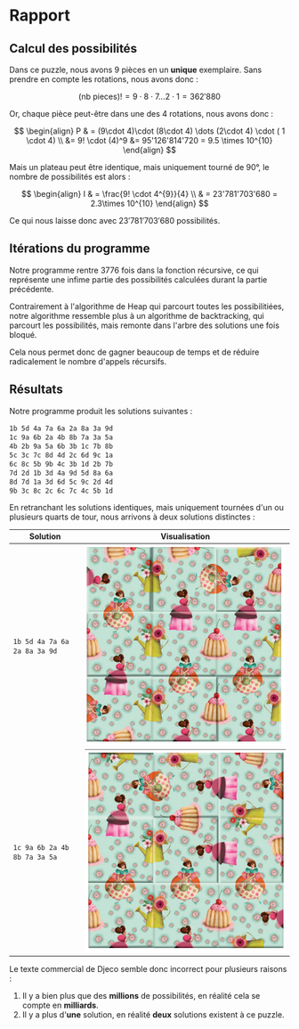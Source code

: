 # Rapport

## Calcul des possibilités
Dans ce puzzle, nous avons 9 pièces en un **unique** exemplaire.
Sans prendre en compte les rotations, nous avons donc :

$$
(\text{nb pieces})! = 9\cdot 8 \cdot 7 \dots 2 \cdot 1 = 362'880
$$

Or, chaque pièce peut-être dans une des 4 rotations, nous avons donc :

$$
\begin{align}
P  & = (9\cdot 4)\cdot (8\cdot 4) \dots (2\cdot 4) \cdot ( 1 \cdot 4) \\
&= 9! \cdot (4)^9
&= 95'126'814'720 = 9.5 \times 10^{10}
\end{align}
$$

Mais un plateau peut être identique, mais uniquement tourné de 90°, le nombre de possibilités est alors :

$$
\begin{align}
I  & = \frac{9! \cdot 4^{9}}{4} \\
& = 23'781'703'680 = 2.3\times 10^{10}
\end{align}
$$

Ce qui nous laisse donc avec $23'781'703'680$ possibilités.


## Itérations du programme
Notre programme rentre $3776$ fois dans la fonction récursive, ce qui représente une infime partie
des possibilités calculées durant la partie précédente. 

Contrairement à l'algorithme de Heap qui parcourt toutes les possibilitiées, notre algorithme ressemble
plus à un algorithme de backtracking, qui parcourt les possibilités, mais remonte dans l'arbre des solutions
une fois bloqué.

Cela nous permet donc de gagner beaucoup de temps et de réduire radicalement le nombre d'appels récursifs.

## Résultats

Notre programme produit les solutions suivantes :
```
1b 5d 4a 7a 6a 2a 8a 3a 9d
1c 9a 6b 2a 4b 8b 7a 3a 5a
4b 2b 9a 5a 6b 3b 1c 7b 8b
5c 3c 7c 8d 4d 2c 6d 9c 1a
6c 8c 5b 9b 4c 3b 1d 2b 7b
7d 2d 1b 3d 4a 9d 5d 8a 6a
8d 7d 1a 3d 6d 5c 9c 2d 4d
9b 3c 8c 2c 6c 7c 4c 5b 1d
```

En retranchant les solutions identiques, mais uniquement tournées d'un ou plusieurs quarts de tour,
nous arrivons à deux solutions distinctes :

| Solution                     | Visualisation        |
|------------------------------|----------------------|
| `1b 5d 4a 7a 6a 2a 8a 3a 9d` | ![img.png](sol2.png) |
| `1c 9a 6b 2a 4b 8b 7a 3a 5a` | ![img.png](sol1.png) |


Le texte commercial de Djeco semble donc incorrect pour plusieurs raisons :
1. Il y a bien plus que des **millions** de possibilités, en réalité cela se compte en **milliards**.
2. Il y a plus d'**une** solution, en réalité **deux** solutions existent à ce puzzle.
